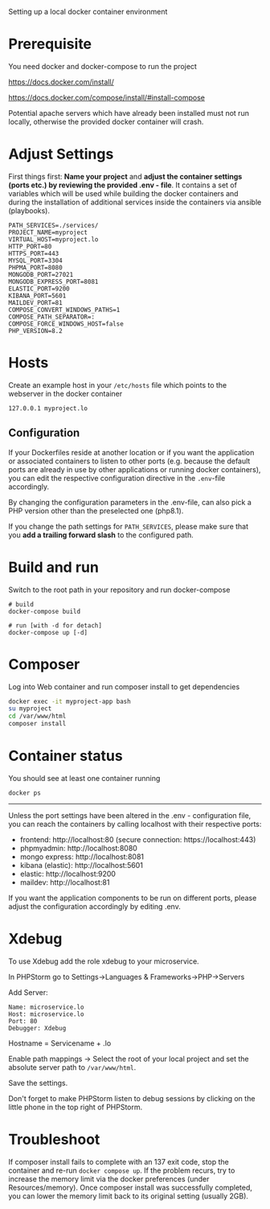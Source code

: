 Setting up a local docker container environment

# Prerequisite
You need docker and docker-compose to run the project

https://docs.docker.com/install/

https://docs.docker.com/compose/install/#install-compose

Potential apache servers which have already been installed must not run locally, otherwise the provided docker container will crash.

# Adjust Settings

First things first: **Name your project** and **adjust the container settings (ports etc.) by reviewing the provided .env - file**. It contains a set of variables which will be used while building the docker containers and during the installation of additional services inside the containers via ansible (playbooks).

```
PATH_SERVICES=./services/
PROJECT_NAME=myproject
VIRTUAL_HOST=myproject.lo
HTTP_PORT=80
HTTPS_PORT=443
MYSQL_PORT=3304
PHPMA_PORT=8080
MONGODB_PORT=27021
MONGODB_EXPRESS_PORT=8081
ELASTIC_PORT=9200
KIBANA_PORT=5601
MAILDEV_PORT=81
COMPOSE_CONVERT_WINDOWS_PATHS=1
COMPOSE_PATH_SEPARATOR=:
COMPOSE_FORCE_WINDOWS_HOST=false
PHP_VERSION=8.2
```



# Hosts
Create an example host in your `/etc/hosts` file which points to the webserver in the docker container

`127.0.0.1 myproject.lo`

## Configuration
If your Dockerfiles reside at another location or if you want the application or associated containers to listen 
to other ports (e.g. because the default ports are already in use by other applications or running docker containers),
you can edit the respective configuration directive in the `.env`-file accordingly.

By changing the configuration parameters in the .env-file, can also pick a PHP version other than the preselected 
one (php8.1). 

If you change the path settings for `PATH_SERVICES`, please make sure that you 
**add a trailing forward slash** to the configured path. 

# Build and run
Switch to the root path in your repository and run docker-compose

```
# build
docker-compose build

# run [with -d for detach]
docker-compose up [-d]
```

# Composer
Log into Web container and run composer install to get dependencies

```bash
docker exec -it myproject-app bash
su myproject
cd /var/www/html
composer install
```

# Container status
You should see at least one container running

`docker ps` 

---

Unless the port settings have been altered in the .env - configuration file, you can reach the containers by calling localhost with their respective ports:

* frontend: http://localhost:80 (secure connection: https://localhost:443)
* phpmyadmin: http://localhost:8080
* mongo express: http://localhost:8081
* kibana (elastic): http://localhost:5601
* elastic: http://localhost:9200
* maildev: http://localhost:81

If you want the application components to be run on different ports, please adjust the configuration accordingly by editing .env.

# Xdebug
To use Xdebug add the role xdebug to your microservice.

In PHPStorm go to Settings->Languages & Frameworks->PHP->Servers

Add Server:
```
Name: microservice.lo
Host: microservice.lo
Port: 80
Debugger: Xdebug
```
Hostname = Servicename + .lo

Enable path mappings -> Select the root of your local project and set the absolute server path to `/var/www/html`.

Save the settings.

Don't forget to make PHPStorm listen to debug sessions by clicking on the little phone in the top right of PHPStorm. 

# Troubleshoot
If composer install fails to complete with an 137 exit code, stop the container and re-run ``docker compose up``. If the
problem recurs, try to increase the memory limit via the docker preferences (under Resources/memory). Once composer install was successfully completed, you can lower the memory limit back to its original
setting (usually 2GB).
